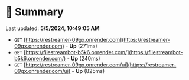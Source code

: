 # 📖 Summary
Last updated: **5/5/2024, 10:49:05 AM**

- `GET` [https://restreamer-09gx.onrender.com](https://restreamer-09gx.onrender.com) - **Up** (271ms)
- `GET` [https://filestreambot-b5k6.onrender.com/](https://filestreambot-b5k6.onrender.com/) - **Up** (240ms)
- `GET` [https://restreamer-09gx.onrender.com/ui](https://restreamer-09gx.onrender.com/ui) - **Up** (825ms)
